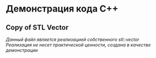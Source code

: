  # Демонстрация кода C++
 ## Copy of STL Vector

 *Данный файл является реализацией собственного stl::vector<T>*
 *Реализация не несет практической ценности, создана в качестве демонстрации*
